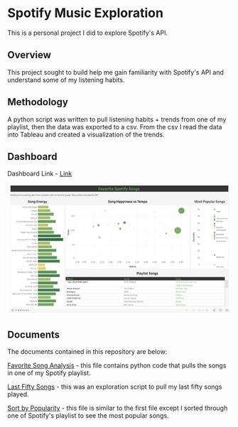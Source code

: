 # Spotify Music Exploration
 
This is a personal project I did to explore Spotify's API.

## Overview

This project sought to build help me gain familiarity with Spotify's API and understand some of my listening habits.  

## Methodology

A python script was written to pull listening habits + trends from one of my playlist, then the data was exported to a csv. From the csv I read the data into Tableau and created a visualization of the trends. 

## Dashboard 

Dashboard Link - [Link](https://public.tableau.com/app/profile/bhoneywell/viz/SpotifySongAnalysis_16169005094160/FavoriteSpotifySongs)

![dashboard image](dashboard_screenshot.png)


## Documents
The documents contained in this repository are below: 

[Favorite Song Analysis](fav_song_analysis.py) - this file contains python code that pulls the songs in one of my Spotify playlist.

[Last Fifty Songs](last_fifty_songs.py) - this was an exploration script to pull my last fifty songs played. 

[Sort by Popularity](sort_by_popularity.py) - this file is similar to the first file except I sorted through one of Spotify's playlist to see the most popular songs. 

